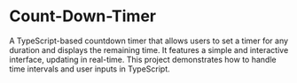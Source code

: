 # Count-Down-Timer
A TypeScript-based countdown timer that allows users to set a timer for any duration and displays the remaining time. It features a simple and interactive interface, updating in real-time. This project demonstrates how to handle time intervals and user inputs in TypeScript.
